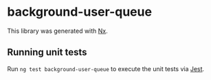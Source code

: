 # background-user-queue

This library was generated with [Nx](https://nx.dev).

## Running unit tests

Run `ng test background-user-queue` to execute the unit tests via [Jest](https://jestjs.io).
